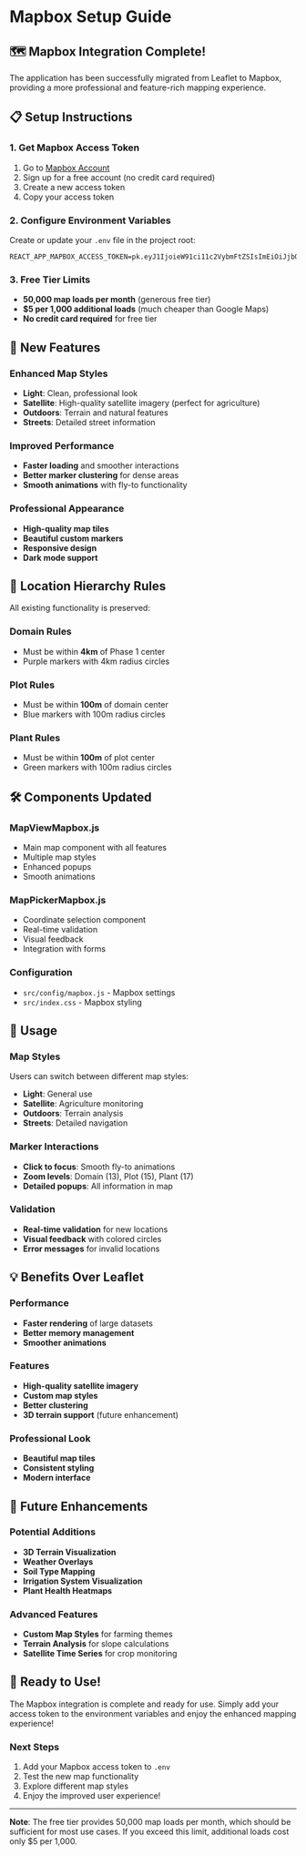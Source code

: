 # Mapbox Setup Guide

## 🗺️ **Mapbox Integration Complete!**

The application has been successfully migrated from Leaflet to Mapbox, providing a more professional and feature-rich mapping experience.

## 📋 **Setup Instructions**

### **1. Get Mapbox Access Token**

1. Go to [Mapbox Account](https://account.mapbox.com/access-tokens/)
2. Sign up for a free account (no credit card required)
3. Create a new access token
4. Copy your access token

### **2. Configure Environment Variables**

Create or update your `.env` file in the project root:

```env
REACT_APP_MAPBOX_ACCESS_TOKEN=pk.eyJ1IjoieW91ci11c2VybmFtZSIsImEiOiJjbGV4YW1wbGUifQ.example
```

### **3. Free Tier Limits**

- **50,000 map loads per month** (generous free tier)
- **$5 per 1,000 additional loads** (much cheaper than Google Maps)
- **No credit card required** for free tier

## 🚀 **New Features**

### **Enhanced Map Styles**
- **Light**: Clean, professional look
- **Satellite**: High-quality satellite imagery (perfect for agriculture)
- **Outdoors**: Terrain and natural features
- **Streets**: Detailed street information

### **Improved Performance**
- **Faster loading** and smoother interactions
- **Better marker clustering** for dense areas
- **Smooth animations** with fly-to functionality

### **Professional Appearance**
- **High-quality map tiles**
- **Beautiful custom markers**
- **Responsive design**
- **Dark mode support**

## 🎯 **Location Hierarchy Rules**

All existing functionality is preserved:

### **Domain Rules**
- Must be within **4km** of Phase 1 center
- Purple markers with 4km radius circles

### **Plot Rules**
- Must be within **100m** of domain center
- Blue markers with 100m radius circles

### **Plant Rules**
- Must be within **100m** of plot center
- Green markers with 100m radius circles

## 🛠️ **Components Updated**

### **MapViewMapbox.js**
- Main map component with all features
- Multiple map styles
- Enhanced popups
- Smooth animations

### **MapPickerMapbox.js**
- Coordinate selection component
- Real-time validation
- Visual feedback
- Integration with forms

### **Configuration**
- `src/config/mapbox.js` - Mapbox settings
- `src/index.css` - Mapbox styling

## 🔧 **Usage**

### **Map Styles**
Users can switch between different map styles:
- **Light**: General use
- **Satellite**: Agriculture monitoring
- **Outdoors**: Terrain analysis
- **Streets**: Detailed navigation

### **Marker Interactions**
- **Click to focus**: Smooth fly-to animations
- **Zoom levels**: Domain (13), Plot (15), Plant (17)
- **Detailed popups**: All information in map

### **Validation**
- **Real-time validation** for new locations
- **Visual feedback** with colored circles
- **Error messages** for invalid locations

## 💡 **Benefits Over Leaflet**

### **Performance**
- **Faster rendering** of large datasets
- **Better memory management**
- **Smoother animations**

### **Features**
- **High-quality satellite imagery**
- **Custom map styles**
- **Better clustering**
- **3D terrain support** (future enhancement)

### **Professional Look**
- **Beautiful map tiles**
- **Consistent styling**
- **Modern interface**

## 🔮 **Future Enhancements**

### **Potential Additions**
- **3D Terrain Visualization**
- **Weather Overlays**
- **Soil Type Mapping**
- **Irrigation System Visualization**
- **Plant Health Heatmaps**

### **Advanced Features**
- **Custom Map Styles** for farming themes
- **Terrain Analysis** for slope calculations
- **Satellite Time Series** for crop monitoring

## 🎉 **Ready to Use!**

The Mapbox integration is complete and ready for use. Simply add your access token to the environment variables and enjoy the enhanced mapping experience!

### **Next Steps**
1. Add your Mapbox access token to `.env`
2. Test the new map functionality
3. Explore different map styles
4. Enjoy the improved user experience!

---

**Note**: The free tier provides 50,000 map loads per month, which should be sufficient for most use cases. If you exceed this limit, additional loads cost only $5 per 1,000.
